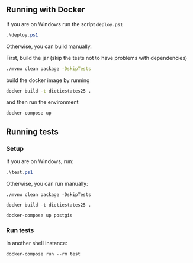 ## Running with Docker

If you are on Windows run the script `deploy.ps1`
```powershell
.\deploy.ps1
```

Otherwise, you can build manually.

First, build the jar (skip the tests not to have problems with dependencies)
```bash
./mvnw clean package -DskipTests
```

build the docker image by running
```bash
docker build -t dietiestates25 .
```
and then run the environment
```bash
docker-compose up
```

## Running tests
### Setup
If you are on Windows, run:
```powershell
.\test.ps1
```
Otherwise, you can run manually:
```
./mvnw clean package -DskipTests
```
```
docker build -t dietiestates25 .
```
```
docker-compose up postgis
```
### Run tests
In another shell instance:
```
docker-compose run --rm test
```